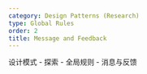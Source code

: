 ```yaml
---
category: Design Patterns (Research)
type: Global Rules
order: 2
title: Message and Feedback
---
```


设计模式 - 探索 - 全局规则 - 消息与反馈
